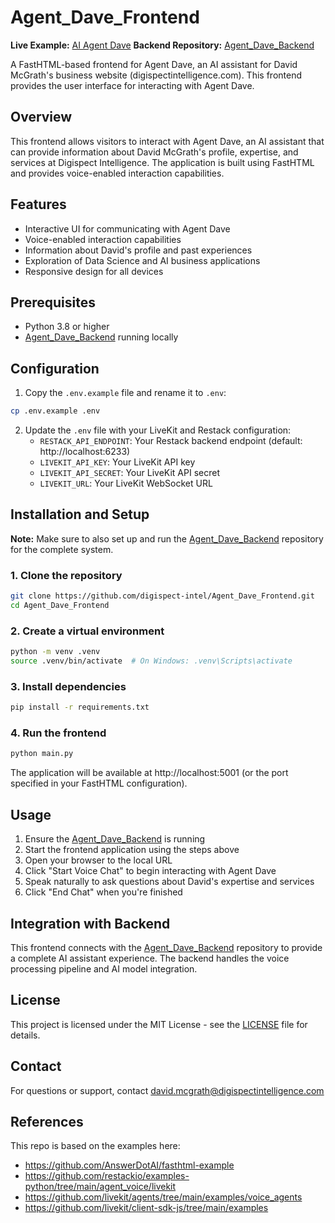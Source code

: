 # Agent_Dave_Frontend

**Live Example:** [AI Agent Dave](https://agent-dave.pla.sh)
**Backend Repository:** [Agent_Dave_Backend](https://github.com/digispect-intel/Agent_Dave_Backend)

A FastHTML-based frontend for Agent Dave, an AI assistant for David McGrath's business website (digispectintelligence.com). This frontend provides the user interface for interacting with Agent Dave.

## Overview

This frontend allows visitors to interact with Agent Dave, an AI assistant that can provide information about David McGrath's profile, expertise, and services at Digispect Intelligence. The application is built using FastHTML and provides voice-enabled interaction capabilities.

## Features

- Interactive UI for communicating with Agent Dave
- Voice-enabled interaction capabilities
- Information about David's profile and past experiences
- Exploration of Data Science and AI business applications
- Responsive design for all devices

## Prerequisites

- Python 3.8 or higher
- [Agent_Dave_Backend](https://github.com/digispect-intel/Agent_Dave_Backend) running locally

## Configuration

1. Copy the `.env.example` file and rename it to `.env`:

```bash
cp .env.example .env
```

2. Update the `.env` file with your LiveKit and Restack configuration:
   - `RESTACK_API_ENDPOINT`: Your Restack backend endpoint (default: http://localhost:6233)
   - `LIVEKIT_API_KEY`: Your LiveKit API key
   - `LIVEKIT_API_SECRET`: Your LiveKit API secret
   - `LIVEKIT_URL`: Your LiveKit WebSocket URL

## Installation and Setup

**Note:** Make sure to also set up and run the [Agent_Dave_Backend](https://github.com/digispect-intel/Agent_Dave_Backend) repository for the complete system.

### 1. Clone the repository

```bash
git clone https://github.com/digispect-intel/Agent_Dave_Frontend.git
cd Agent_Dave_Frontend
```

### 2. Create a virtual environment

```bash
python -m venv .venv
source .venv/bin/activate  # On Windows: .venv\Scripts\activate
```

### 3. Install dependencies

```bash
pip install -r requirements.txt
```

### 4. Run the frontend

```bash
python main.py
```

The application will be available at http://localhost:5001 (or the port specified in your FastHTML configuration).

## Usage

1. Ensure the [Agent_Dave_Backend](https://github.com/digispect-intel/Agent_Dave_Backend) is running
2. Start the frontend application using the steps above
3. Open your browser to the local URL
4. Click "Start Voice Chat" to begin interacting with Agent Dave
5. Speak naturally to ask questions about David's expertise and services
6. Click "End Chat" when you're finished

## Integration with Backend

This frontend connects with the [Agent_Dave_Backend](https://github.com/digispect-intel/Agent_Dave_Backend) repository to provide a complete AI assistant experience. The backend handles the voice processing pipeline and AI model integration.

## License

This project is licensed under the MIT License - see the [LICENSE](LICENSE) file for details.

## Contact

For questions or support, contact david.mcgrath@digispectintelligence.com

## References

This repo is based on the examples here:
- https://github.com/AnswerDotAI/fasthtml-example
- https://github.com/restackio/examples-python/tree/main/agent_voice/livekit
- https://github.com/livekit/agents/tree/main/examples/voice_agents
- https://github.com/livekit/client-sdk-js/tree/main/examples